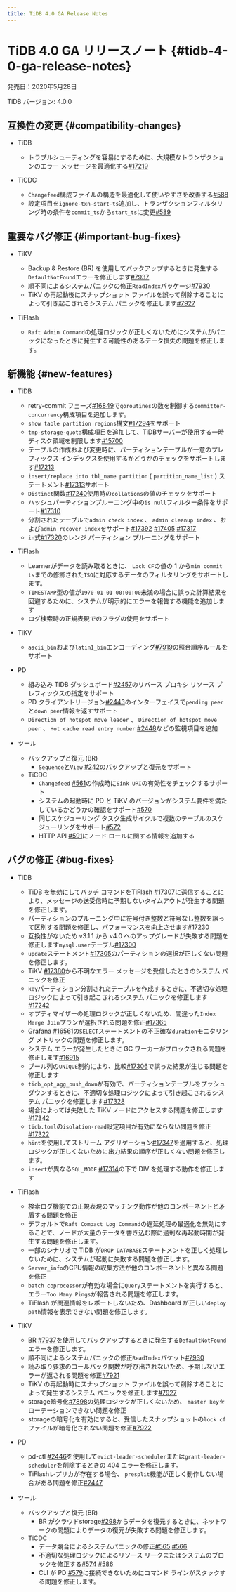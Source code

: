 ```yaml
---
title: TiDB 4.0 GA Release Notes
---
```


# TiDB 4.0 GA リリースノート {#tidb-4-0-ga-release-notes}

発売日：2020年5月28日

TiDB バージョン: 4.0.0

## 互換性の変更 {#compatibility-changes}

-   TiDB
    -   トラブルシューティングを容易にするために、大規模なトランザクションのエラー メッセージを最適化する[#17219](https://github.com/pingcap/tidb/pull/17219)

-   TiCDC
    -   `Changefeed`構成ファイルの構造を最適化して使いやすさを改善する[#588](https://github.com/pingcap/tiflow/pull/588)
    -   設定項目を`ignore-txn-start-ts`追加し、トランザクションフィルタリング時の条件を`commit_ts`から`start_ts`に変更[#589](https://github.com/pingcap/tiflow/pull/589)

## 重要なバグ修正 {#important-bug-fixes}

-   TiKV
    -   Backup &amp; Restore (BR) を使用してバックアップするときに発生する`DefaultNotFound`エラーを修正します[#7937](https://github.com/tikv/tikv/pull/7937)
    -   順不同によるシステムパニックの修正`ReadIndex`パッケージ[#7930](https://github.com/tikv/tikv/pull/7930)
    -   TiKV の再起動後にスナップショット ファイルを誤って削除することによって引き起こされるシステム パニックを修正します[#7927](https://github.com/tikv/tikv/pull/7927)

-   TiFlash
    -   `Raft Admin Command`の処理ロジックが正しくないためにシステムがパニックになったときに発生する可能性のあるデータ損失の問題を修正します。

## 新機能 {#new-features}

-   TiDB
    -   retry-commit フェーズ[#16849](https://github.com/pingcap/tidb/pull/16849)で`goroutines`の数を制御する`committer-concurrency`構成項目を追加します。
    -   `show table partition regions`構文[#17294](https://github.com/pingcap/tidb/pull/17294)をサポート
    -   `tmp-storage-quota`構成項目を追加して、TiDBサーバーが使用する一時ディスク領域を制限します[#15700](https://github.com/pingcap/tidb/pull/15700)
    -   テーブルの作成および変更時に、パーティションテーブルが一意のプレフィックス インデックスを使用するかどうかのチェックをサポートします[#17213](https://github.com/pingcap/tidb/pull/17213)
    -   `insert/replace into tbl_name partition` ( `partition_name_list` ) ステートメント[#17313](https://github.com/pingcap/tidb/pull/17313)サポート
    -   `Distinct`関数[#17240](https://github.com/pingcap/tidb/pull/17240)使用時の`collations`の値のチェックをサポート
    -   ハッシュパーティションプルーニング中の`is null`フィルター条件をサポート[#17310](https://github.com/pingcap/tidb/pull/17310)
    -   分割されたテーブルで`admin check index` 、 `admin cleanup index` 、および`admin recover index`をサポート[#17392](https://github.com/pingcap/tidb/pull/17392) [#17405](https://github.com/pingcap/tidb/pull/17405) [#17317](https://github.com/pingcap/tidb/pull/17317)
    -   `in`式[#17320](https://github.com/pingcap/tidb/pull/17320)のレンジ パーティション プルーニングをサポート

-   TiFlash
    -   Learnerがデータを読み取るときに、 `Lock CF`の値の 1 から`min commit ts`までの修飾された`TSO`に対応するデータのフィルタリングをサポートします。
    -   `TIMESTAMP`型の値が`1970-01-01 00:00:00`未満の場合に誤った計算結果を回避するために、システムが明示的にエラーを報告する機能を追加します
    -   ログ検索時の正規表現でのフラグの使用をサポート

-   TiKV
    -   `ascii_bin`および`latin1_bin`エンコーディング[#7919](https://github.com/tikv/tikv/pull/7919)の照合順序ルールをサポート

-   PD
    -   組み込み TiDB ダッシュボード[#2457](https://github.com/pingcap/pd/pull/2457)のリバース プロキシ リソース プレフィックスの指定をサポート
    -   PD クライアントリージョン[#2443](https://github.com/pingcap/pd/pull/2443)のインターフェイスで`pending peer`と`down peer`情報を返すサポート
    -   `Direction of hotspot move leader` 、 `Direction of hotspot move peer` 、 `Hot cache read entry number` [#2448](https://github.com/pingcap/pd/pull/2448)などの監視項目を追加

-   ツール
    -   バックアップと復元 (BR)
        -   `Sequence`と`View` [#242](https://github.com/pingcap/br/pull/242)のバックアップと復元をサポート
    -   TiCDC
        -   `Changefeed` [#561](https://github.com/pingcap/tiflow/pull/561)の作成時に`Sink URI`の有効性をチェックするサポート
        -   システムの起動時に PD と TiKV のバージョンがシステム要件を満たしているかどうかの確認をサポート[#570](https://github.com/pingcap/tiflow/pull/570)
        -   同じスケジューリング タスク生成サイクルで複数のテーブルのスケジューリングをサポート[#572](https://github.com/pingcap/tiflow/pull/572)
        -   HTTP API [#591](https://github.com/pingcap/tiflow/pull/591)にノード ロールに関する情報を追加する

## バグの修正 {#bug-fixes}

-   TiDB

    -   TiDB を無効にしてバッチ コマンドをTiFlash [#17307](https://github.com/pingcap/tidb/pull/17307)に送信することにより、メッセージの送受信時に予期しないタイムアウトが発生する問題を修正します。
    -   パーティションのプルーニング中に符号付き整数と符号なし整数を誤って区別する問題を修正し、パフォーマンスを向上させます[#17230](https://github.com/pingcap/tidb/pull/17230)
    -   互換性がないため v3.1.1 から v4.0 へのアップグレードが失敗する問題を修正します`mysql.user`テーブル[#17300](https://github.com/pingcap/tidb/pull/17300)
    -   `update`ステートメント[#17305](https://github.com/pingcap/tidb/pull/17305)のパーティションの選択が正しくない問題を修正します。
    -   TiKV [#17380](https://github.com/pingcap/tidb/pull/17380)から不明なエラー メッセージを受信したときのシステム パニックを修正
    -   `key`パーティション分割されたテーブルを作成するときに、不適切な処理ロジックによって引き起こされるシステム パニックを修正します[#17242](https://github.com/pingcap/tidb/pull/17242)
    -   オプティマイザーの処理ロジックが正しくないため、間違った`Index Merge Join`プランが選択される問題を修正[#17365](https://github.com/pingcap/tidb/pull/17365)
    -   Grafana [#16561](https://github.com/pingcap/tidb/pull/16561)の`SELECT`ステートメントの不正確な`duration`モニタリング メトリックの問題を修正します。
    -   システム エラーが発生したときに GC ワーカーがブロックされる問題を修正します[#16915](https://github.com/pingcap/tidb/pull/16915)
    -   ブール列の`UNIQUE`制約により、比較[#17306](https://github.com/pingcap/tidb/pull/17306)で誤った結果が生じる問題を修正します
    -   `tidb_opt_agg_push_down`が有効で、パーティションテーブルをプッシュ ダウンするときに、不適切な処理ロジックによって引き起こされるシステム パニックを修正します[#17328](https://github.com/pingcap/tidb/pull/17328)
    -   場合によっては失敗した TiKV ノードにアクセスする問題を修正します[#17342](https://github.com/pingcap/tidb/pull/17342)
    -   `tidb.toml`の`isolation-read`設定項目が有効にならない問題を修正[#17322](https://github.com/pingcap/tidb/pull/17322)
    -   `hint`を使用してストリーム アグリゲーション[#17347](https://github.com/pingcap/tidb/pull/17347)を適用すると、処理ロジックが正しくないために出力結果の順序が正しくない問題を修正します。
    -   `insert`が異なる`SQL_MODE` [#17314](https://github.com/pingcap/tidb/pull/17314)の下で DIV を処理する動作を修正します

-   TiFlash

    -   検索ログ機能での正規表現のマッチング動作が他のコンポーネントと矛盾する問題を修正
    -   デフォルトで`Raft Compact Log Command`の遅延処理の最適化を無効にすることで、ノードが大量のデータを書き込む際に過剰な再起動時間が発生する問題を修正します。
    -   一部のシナリオで TiDB が`DROP DATABASE`ステートメントを正しく処理しないために、システムが起動に失敗する問題を修正します。
    -   `Server_info`のCPU情報の収集方法が他のコンポーネントと異なる問題を修正
    -   `batch coprocessor`が有効な場合に`Query`ステートメントを実行すると、エラー`Too Many Pings`が報告される問題を修正します。
    -   TiFlash が関連情報をレポートしないため、Dashboard が正しい`deploy path`情報を表示できない問題を修正します。

-   TiKV

    -   BR [#7937](https://github.com/tikv/tikv/pull/7937)を使用してバックアップするときに発生する`DefaultNotFound`エラーを修正します。
    -   順不同によるシステムパニックの修正`ReadIndex`パケット[#7930](https://github.com/tikv/tikv/pull/7930)
    -   読み取り要求のコールバック関数が呼び出されないため、予期しないエラーが返される問題を修正[#7921](https://github.com/tikv/tikv/pull/7921)
    -   TiKV の再起動時にスナップショット ファイルを誤って削除することによって発生するシステム パニックを修正します[#7927](https://github.com/tikv/tikv/pull/7927)
    -   storage暗号化[#7898](https://github.com/tikv/tikv/pull/7898)の処理ロジックが正しくないため、 `master key`をローテーションできない問題を修正
    -   storageの暗号化を有効にすると、受信したスナップショットの`lock cf`ファイルが暗号化されない問題を修正[#7922](https://github.com/tikv/tikv/pull/7922)

-   PD

    -   pd-ctl [#2446](https://github.com/pingcap/pd/pull/2446)を使用して`evict-leader-scheduler`または`grant-leader-scheduler`を削除するときの 404 エラーを修正します。
    -   TiFlashレプリカが存在する場合、 `presplit`機能が正しく動作しない場合がある問題を修正[#2447](https://github.com/pingcap/pd/pull/2447)

-   ツール

    -   バックアップと復元 (BR)
        -   BR がクラウドstorage[#298](https://github.com/pingcap/br/pull/298)からデータを復元するときに、ネットワークの問題によりデータの復元が失敗する問題を修正します。
    -   TiCDC
        -   データ競合によるシステムパニックの修正[#565](https://github.com/pingcap/tiflow/pull/565) [#566](https://github.com/pingcap/tiflow/pull/566)
        -   不適切な処理ロジックによるリソース リークまたはシステムのブロックを修正する[#574](https://github.com/pingcap/tiflow/pull/574) [#586](https://github.com/pingcap/tiflow/pull/586)
        -   CLI が PD [#579](https://github.com/pingcap/tiflow/pull/579)に接続できないためにコマンド ラインがスタックする問題を修正します。
